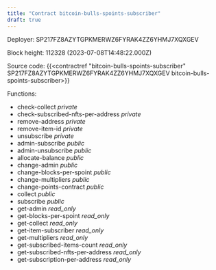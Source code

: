 ```yaml
---
title: "Contract bitcoin-bulls-spoints-subscriber"
draft: true
---
```

Deployer: SP217FZ8AZYTGPKMERWZ6FYRAK4ZZ6YHMJ7XQXGEV


 



Block height: 112328 (2023-07-08T14:48:22.000Z)

Source code: {{<contractref "bitcoin-bulls-spoints-subscriber" SP217FZ8AZYTGPKMERWZ6FYRAK4ZZ6YHMJ7XQXGEV bitcoin-bulls-spoints-subscriber>}}

Functions:

* check-collect _private_
* check-subscribed-nfts-per-address _private_
* remove-address _private_
* remove-item-id _private_
* unsubscribe _private_
* admin-subscribe _public_
* admin-unsubscribe _public_
* allocate-balance _public_
* change-admin _public_
* change-blocks-per-spoint _public_
* change-multipliers _public_
* change-points-contract _public_
* collect _public_
* subscribe _public_
* get-admin _read_only_
* get-blocks-per-spoint _read_only_
* get-collect _read_only_
* get-item-subscriber _read_only_
* get-multipliers _read_only_
* get-subscribed-items-count _read_only_
* get-subscribed-nfts-per-address _read_only_
* get-subscription-per-address _read_only_
